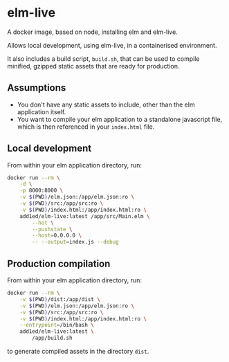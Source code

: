 elm-live
========

A docker image, based on node, installing elm and elm-live. 

Allows local development, using elm-live, in a containerised environment.

It also includes a build script, `build.sh`, that can be used to compile minified, gzipped static assets that are ready for production.

Assumptions
-----------

- You don't have any static assets to include, other than the elm application itself.
- You want to compile your elm application to a standalone javascript file, which is then referenced in your `index.html` file.

Local development
-----------------

From within your elm application directory, run:
```sh
docker run --rm \
	-d \
	-p 8000:8000 \
	-v $(PWD)/elm.json:/app/elm.json:ro \
	-v $(PWD)/src:/app/src:ro \
	-v $(PWD)/index.html:/app/index.html:ro \
	add1ed/elm-live:latest /app/src/Main.elm \
		--hot \
		--pushstate \
		--host=0.0.0.0 \
		-- --output=index.js --debug

```

Production compilation
----------------------

From within your elm application directory, run:
```sh
docker run --rm \
	-v $(PWD)/dist:/app/dist \
	-v $(PWD)/elm.json:/app/elm.json:ro \
	-v $(PWD)/src:/app/src:ro \
	-v $(PWD)/index.html:/app/index.html:ro \
	--entrypoint=/bin/bash \
	add1ed/elm-live:latest \
		/app/build.sh
```
to generate compiled assets in the directory `dist`.